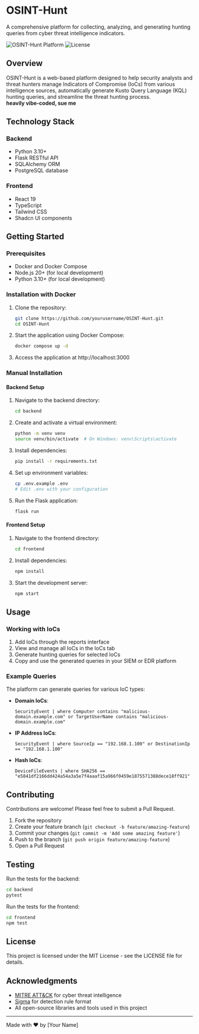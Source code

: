 # OSINT-Hunt

A comprehensive platform for collecting, analyzing, and generating hunting queries from cyber threat intelligence indicators.

![OSINT-Hunt Platform](https://img.shields.io/badge/Platform-OSINT--Hunt-blue)
![License](https://img.shields.io/badge/License-MIT-green)

## Overview

OSINT-Hunt is a web-based platform designed to help security analysts and threat hunters manage Indicators of Compromise (IoCs) from various intelligence sources, automatically generate Kusto Query Language (KQL) hunting queries, and streamline the threat hunting process.  
**heavily vibe-coded, sue me**


## Technology Stack

### Backend
- Python 3.10+
- Flask RESTful API
- SQLAlchemy ORM
- PostgreSQL database

### Frontend
- React 19
- TypeScript
- Tailwind CSS
- Shadcn UI components

## Getting Started

### Prerequisites

- Docker and Docker Compose
- Node.js 20+ (for local development)
- Python 3.10+ (for local development)

### Installation with Docker

1. Clone the repository:
   ```bash
   git clone https://github.com/yourusername/OSINT-Hunt.git
   cd OSINT-Hunt
   ```

2. Start the application using Docker Compose:
   ```bash
   docker compose up -d
   ```

3. Access the application at http://localhost:3000

### Manual Installation

#### Backend Setup

1. Navigate to the backend directory:
   ```bash
   cd backend
   ```

2. Create and activate a virtual environment:
   ```bash
   python -m venv venv
   source venv/bin/activate  # On Windows: venv\Scripts\activate
   ```

3. Install dependencies:
   ```bash
   pip install -r requirements.txt
   ```

4. Set up environment variables:
   ```bash
   cp .env.example .env
   # Edit .env with your configuration
   ```

5. Run the Flask application:
   ```bash
   flask run
   ```

#### Frontend Setup

1. Navigate to the frontend directory:
   ```bash
   cd frontend
   ```

2. Install dependencies:
   ```bash
   npm install
   ```

3. Start the development server:
   ```bash
   npm start
   ```

## Usage

### Working with IoCs

1. Add IoCs through the reports interface
2. View and manage all IoCs in the IoCs tab
3. Generate hunting queries for selected IoCs
4. Copy and use the generated queries in your SIEM or EDR platform

### Example Queries

The platform can generate queries for various IoC types:

- **Domain IoCs**:
  ```kql
  SecurityEvent | where Computer contains "malicious-domain.example.com" or TargetUserName contains "malicious-domain.example.com"
  ```

- **IP Address IoCs**:
  ```kql
  SecurityEvent | where SourceIp == "192.168.1.100" or DestinationIp == "192.168.1.100"
  ```

- **Hash IoCs**:
  ```kql
  DeviceFileEvents | where SHA256 == "e5841df2166dd424a54a3a5e7f4aaaf15a966f0459e1875571388dece18ff921"
  ```

## Contributing

Contributions are welcome! Please feel free to submit a Pull Request.

1. Fork the repository
2. Create your feature branch (`git checkout -b feature/amazing-feature`)
3. Commit your changes (`git commit -m 'Add some amazing feature'`)
4. Push to the branch (`git push origin feature/amazing-feature`)
5. Open a Pull Request

## Testing

Run the tests for the backend:
```bash
cd backend
pytest
```

Run the tests for the frontend:
```bash
cd frontend
npm test
```

## License

This project is licensed under the MIT License - see the LICENSE file for details.

## Acknowledgments

- [MITRE ATT&CK](https://attack.mitre.org/) for cyber threat intelligence
- [Sigma](https://github.com/SigmaHQ/sigma) for detection rule format
- All open-source libraries and tools used in this project

---

Made with ❤️ by [Your Name]